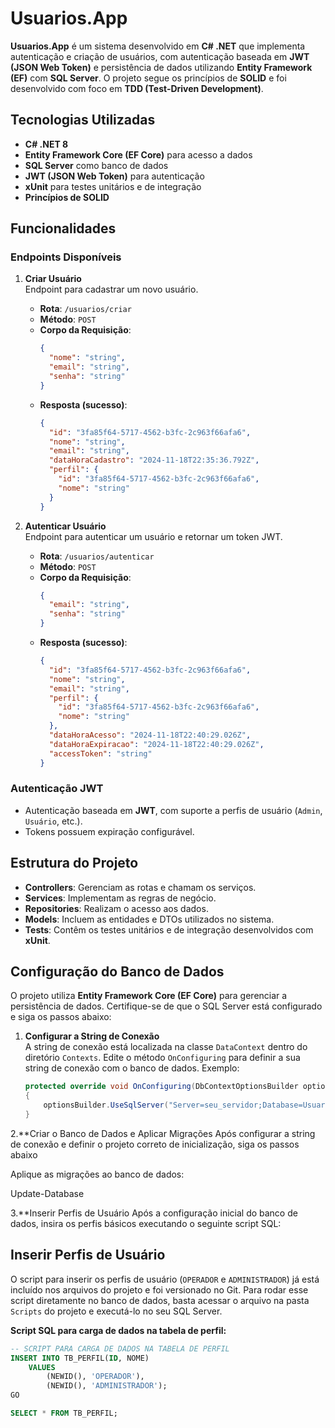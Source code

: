 # Usuarios.App

**Usuarios.App** é um sistema desenvolvido em **C# .NET** que implementa autenticação e criação de usuários, com autenticação baseada em **JWT (JSON Web Token)** e persistência de dados utilizando **Entity Framework (EF)** com **SQL Server**. O projeto segue os princípios de **SOLID** e foi desenvolvido com foco em **TDD (Test-Driven Development)**. 

## Tecnologias Utilizadas

- **C# .NET 8**
- **Entity Framework Core (EF Core)** para acesso a dados
- **SQL Server** como banco de dados
- **JWT (JSON Web Token)** para autenticação
- **xUnit** para testes unitários e de integração
- **Princípios de SOLID**

## Funcionalidades

### Endpoints Disponíveis

1. **Criar Usuário**  
   Endpoint para cadastrar um novo usuário.
   - **Rota**: `/usuarios/criar`
   - **Método**: `POST`
   - **Corpo da Requisição**:
     ```json
     {
       "nome": "string",
       "email": "string",
       "senha": "string"
     }
     ```
   - **Resposta (sucesso)**:
     ```json
     {
       "id": "3fa85f64-5717-4562-b3fc-2c963f66afa6",
       "nome": "string",
       "email": "string",
       "dataHoraCadastro": "2024-11-18T22:35:36.792Z",
       "perfil": {
         "id": "3fa85f64-5717-4562-b3fc-2c963f66afa6",
         "nome": "string"
       }
     }
     ```

2. **Autenticar Usuário**  
   Endpoint para autenticar um usuário e retornar um token JWT.
   - **Rota**: `/usuarios/autenticar`
   - **Método**: `POST`
   - **Corpo da Requisição**:
     ```json
     {
       "email": "string",
       "senha": "string"
     }
     ```
   - **Resposta (sucesso)**:
     ```json
     {
       "id": "3fa85f64-5717-4562-b3fc-2c963f66afa6",
       "nome": "string",
       "email": "string",
       "perfil": {
         "id": "3fa85f64-5717-4562-b3fc-2c963f66afa6",
         "nome": "string"
       },
       "dataHoraAcesso": "2024-11-18T22:40:29.026Z",
       "dataHoraExpiracao": "2024-11-18T22:40:29.026Z",
       "accessToken": "string"
     }
     ```

### Autenticação JWT
- Autenticação baseada em **JWT**, com suporte a perfis de usuário (`Admin`, `Usuário`, etc.).
- Tokens possuem expiração configurável.

## Estrutura do Projeto

- **Controllers**: Gerenciam as rotas e chamam os serviços.
- **Services**: Implementam as regras de negócio.
- **Repositories**: Realizam o acesso aos dados.
- **Models**: Incluem as entidades e DTOs utilizados no sistema.
- **Tests**: Contêm os testes unitários e de integração desenvolvidos com **xUnit**.

## Configuração do Banco de Dados

O projeto utiliza **Entity Framework Core (EF Core)** para gerenciar a persistência de dados. Certifique-se de que o SQL Server está configurado e siga os passos abaixo:

1. **Configurar a String de Conexão**  
   A string de conexão está localizada na classe `DataContext` dentro do diretório `Contexts`. Edite o método `OnConfiguring` para definir a sua string de conexão com o banco de dados. Exemplo:
   ```csharp
   protected override void OnConfiguring(DbContextOptionsBuilder optionsBuilder)
   {
       optionsBuilder.UseSqlServer("Server=seu_servidor;Database=UsuariosDB;User Id=seu_usuario;Password=sua_senha;");
   }

2.**Criar o Banco de Dados e Aplicar Migrações
Após configurar a string de conexão e definir o projeto correto de inicialização, siga os passos abaixo

Aplique as migrações ao banco de dados:

Update-Database

3.**Inserir Perfis de Usuário
Após a configuração inicial do banco de dados, insira os perfis básicos executando o seguinte script SQL:

## Inserir Perfis de Usuário

O script para inserir os perfis de usuário (`OPERADOR` e `ADMINISTRADOR`) já está incluído nos arquivos do projeto e foi versionado no Git. Para rodar esse script diretamente no banco de dados, basta acessar o arquivo na pasta `Scripts` do projeto e executá-lo no seu SQL Server.

**Script SQL para carga de dados na tabela de perfil:**
```sql
-- SCRIPT PARA CARGA DE DADOS NA TABELA DE PERFIL
INSERT INTO TB_PERFIL(ID, NOME)
    VALUES
        (NEWID(), 'OPERADOR'),
        (NEWID(), 'ADMINISTRADOR');
GO

SELECT * FROM TB_PERFIL;



